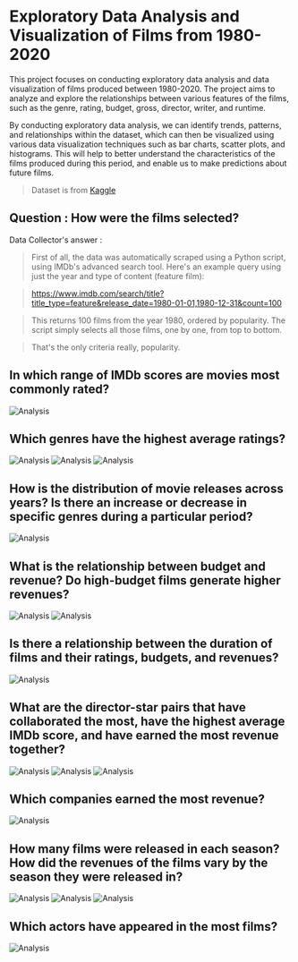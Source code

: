 # Exploratory Data Analysis and Visualization of Films from 1980-2020

This project focuses on conducting exploratory data analysis and data visualization of films produced between 1980-2020. The project aims to analyze and explore the relationships between various features of the films, such as the genre, rating, budget, gross, director, writer, and runtime.

By conducting exploratory data analysis, we can identify trends, patterns, and relationships within the dataset, which can then be visualized using various data visualization techniques such as bar charts, scatter plots, and histograms. This will help to better understand the characteristics of the films produced during this period, and enable us to make predictions about future films.

> Dataset is from [Kaggle](https://www.kaggle.com/datasets/danielgrijalvas/movies)

## Question : How were the films selected?

Data Collector's answer : 

> First of all, the data was automatically scraped using a Python script, using IMDb's advanced search tool. Here's an example query using just the year and type of content (feature film):

> https://www.imdb.com/search/title?title_type=feature&release_date=1980-01-01,1980-12-31&count=100

> This returns 100 films from the year 1980, ordered by popularity. The script simply selects all those films, one by one, from top to bottom.

> That's the only criteria really, popularity.


## In which range of IMDb scores are movies most commonly rated?

![Analysis](https://github.com/gururaser/film-analysis-project/blob/main/number_of_movies_by_imdb_score_range.jpg)


## Which genres have the highest average ratings?

![Analysis](https://github.com/gururaser/film-analysis-project/blob/main/avg_imdb_score.jpg)
![Analysis](https://github.com/gururaser/film-analysis-project/blob/main/avg_imdb_score_errorbars.jpg)
![Analysis](https://github.com/gururaser/film-analysis-project/blob/main/avg_imdb_score_filtered_genres.jpg)

## How is the distribution of movie releases across years? Is there an increase or decrease in specific genres during a particular period?

![Analysis](https://github.com/gururaser/film-analysis-project/blob/main/movie_releases_by_year_genre.jpg)

## What is the relationship between budget and revenue? Do high-budget films generate higher revenues?

![Analysis](https://github.com/gururaser/film-analysis-project/blob/main/budget_gross_scatterplot.jpg)
![Analysis](https://github.com/gururaser/film-analysis-project/blob/main/budget_gross_lmplot.jpg)

## Is there a relationship between the duration of films and their ratings, budgets, and revenues?

![Analysis](https://github.com/gururaser/film-analysis-project/blob/main/runtime_score_budget_gross_heatmap.jpg)

## What are the director-star pairs that have collaborated the most, have the highest average IMDb score, and have earned the most revenue together?

![Analysis](https://github.com/gururaser/film-analysis-project/blob/main/star_director_num_of_movies.jpg)
![Analysis](https://github.com/gururaser/film-analysis-project/blob/main/star_director_avg_imdb_score.jpg)
![Analysis](https://github.com/gururaser/film-analysis-project/blob/main/star_director_total_gross.jpg)

## Which companies earned the most revenue?

![Analysis](https://github.com/gururaser/film-analysis-project/blob/main/top_6_companies_gross.jpg)

## How many films were released in each season? How did the revenues of the films vary by the season they were released in?

![Analysis](https://github.com/gururaser/film-analysis-project/blob/main/number_of_movies_by_season.jpg)
![Analysis](https://github.com/gururaser/film-analysis-project/blob/main/total_gross_revenue_by_season.jpg)
![Analysis](https://github.com/gururaser/film-analysis-project/blob/main/distribution_of_box_office_revenue_by_season.jpg)

## Which actors have appeared in the most films?

![Analysis](https://github.com/gururaser/film-analysis-project/blob/main/top_10_actors_by_number_of_movies.png)
